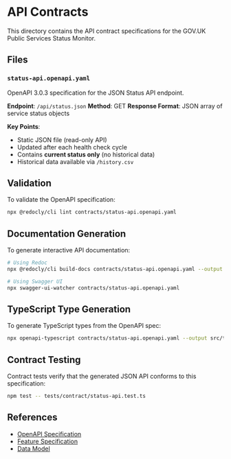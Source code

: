 # API Contracts

This directory contains the API contract specifications for the GOV.UK Public Services Status
Monitor.

## Files

### `status-api.openapi.yaml`

OpenAPI 3.0.3 specification for the JSON Status API endpoint.

**Endpoint**: `/api/status.json` **Method**: GET **Response Format**: JSON array of service status
objects

**Key Points**:

- Static JSON file (read-only API)
- Updated after each health check cycle
- Contains **current status only** (no historical data)
- Historical data available via `/history.csv`

## Validation

To validate the OpenAPI specification:

```bash
npx @redocly/cli lint contracts/status-api.openapi.yaml
```

## Documentation Generation

To generate interactive API documentation:

```bash
# Using Redoc
npx @redocly/cli build-docs contracts/status-api.openapi.yaml --output api-docs.html

# Using Swagger UI
npx swagger-ui-watcher contracts/status-api.openapi.yaml
```

## TypeScript Type Generation

To generate TypeScript types from the OpenAPI spec:

```bash
npx openapi-typescript contracts/status-api.openapi.yaml --output src/types/api.ts
```

## Contract Testing

Contract tests verify that the generated JSON API conforms to this specification:

```bash
npm test -- tests/contract/status-api.test.ts
```

## References

- [OpenAPI Specification](https://swagger.io/specification/)
- [Feature Specification](../spec.md)
- [Data Model](../data-model.md)
